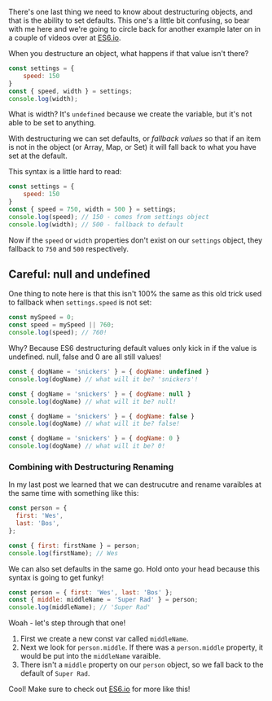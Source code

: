 There's one last thing we need to know about destructuring objects, and that is the ability to set defaults. This one's a little bit confusing, so bear with me here and we're going to circle back for another example later on in a couple of videos over at [ES6.io](https://ES6.io).

When you destructure an object, what happens if that value isn't there? 

```js
const settings = {
	speed: 150
}
const { speed, width } = settings; 
console.log(width);
```

What is width? It's `undefined` because we create the variable, but it's not able to be set to anything. 

With destructuring we can set defaults, or _fallback values_ so that if an item is not in the object (or Array, Map, or Set) it will fall back to what you have set at the default.

This syntax is a little hard to read:

```js
const settings = {
	speed: 150
}
const { speed = 750, width = 500 } = settings;
console.log(speed); // 150 - comes from settings object
console.log(width); // 500 - fallback to default
```

Now if the `speed` or `width` properties don't exist on our `settings` object, they fallback to `750` and `500` respectively.

## Careful: null and undefined

One thing to note here is that this isn't 100% the same as this old trick used to fallback when `settings.speed` is not set:

```js
const mySpeed = 0;
const speed = mySpeed || 760; 
console.log(speed); // 760!
```

Why? Because ES6 destructuring default values only kick in if the value is undefined. null, false and 0 are all still values!

```js
const { dogName = 'snickers' } = { dogName: undefined }
console.log(dogName) // what will it be? 'snickers'!

const { dogName = 'snickers' } = { dogName: null }
console.log(dogName) // what will it be? null!

const { dogName = 'snickers' } = { dogName: false }
console.log(dogName) // what will it be? false!

const { dogName = 'snickers' } = { dogName: 0 }
console.log(dogName) // what will it be? 0!
```


### Combining with Destructuring Renaming

In my last post we learned that we can destrucutre and rename varaibles at the same time with something like this:

```js
const person = {
  first: 'Wes',
  last: 'Bos',
};

const { first: firstName } = person;
console.log(firstName); // Wes
```

We can also set defaults in the same go. Hold onto your head because this syntax is going to get funky!

```js
const person = { first: 'Wes', last: 'Bos' };
const { middle: middleName = 'Super Rad' } = person;
console.log(middleName); // 'Super Rad'
```

Woah - let's step through that one! 

1. First we create a new const var called `middleName`.
2. Next we look for `person.middle`. If there was a `person.middle` property, it would be put into the `middleName` varaible.
3. There isn't a `middle` property on our `person` object, so we fall back to the default of `Super Rad`. 

Cool! Make sure to check out [ES6.io](https://ES6.io) for more like this!
